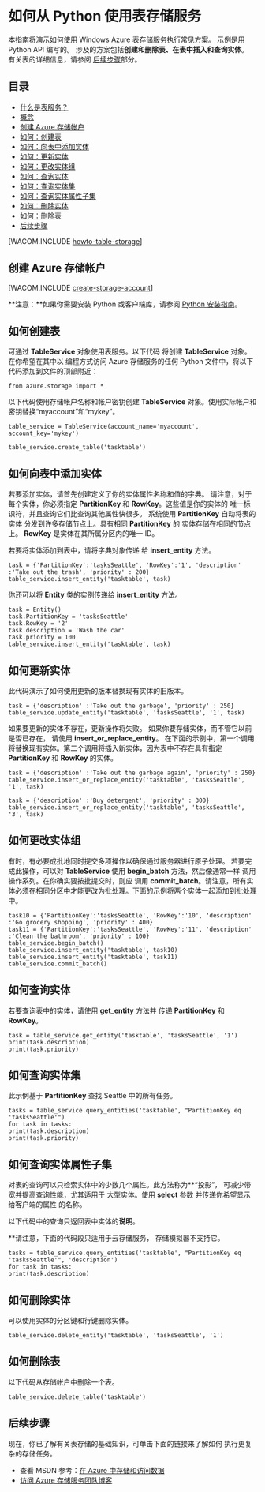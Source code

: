<properties linkid="develop-python-table-service" urlDisplayName="Table Service" pageTitle="如何从 Python 使用表存储服务 | Microsoft Azure" metaKeywords="Azure table Python, creating table Azure, deleting table Azure, inserting table Azure, querying table Azure" description="Learn how to use the Table service from Python to create and delete a table, and insert, delete, and query the table." metaCanonical="" services="storage" documentationCenter="Python" title="How to Use the Table Storage Service from Python" authors="" solutions="" manager="" editor="" />

# 如何从 Python 使用表存储服务

本指南将演示如何使用 Windows Azure 表存储服务执行常见方案。
示例是用 Python API 编写的。
涉及的方案包括**创建和删除表、在表中插入和查询实体**。
有关表的详细信息，请参阅
[后续步骤][]部分。

## 目录

-   [什么是表服务？][]
-   [概念][]
-   [创建 Azure 存储帐户][]
-   [如何：创建表][]
-   [如何：向表中添加实体][]
-   [如何：更新实体][]
-   [如何：更改实体组][]
-   [如何：查询实体][]
-   [如何：查询实体集][]
-   [如何：查询实体属性子集][]
-   [如何：删除实体][]
-   [如何：删除表][]
-   [后续步骤][]

[WACOM.INCLUDE [howto-table-storage][]]

## 创建 Azure 存储帐户

[WACOM.INCLUDE [create-storage-account][]]

**注意：**如果你需要安装 Python 或客户端库，请参阅 [Python 安装指南][]。

## 如何创建表

可通过 **TableService** 对象使用表服务。以下代码
将创建 **TableService** 对象。在你希望在其中以
编程方式访问 Azure 存储服务的任何 Python 文件中，将以下代码添加到文件的顶部附近：

    from azure.storage import *

以下代码使用存储帐户名称和帐户密钥创建 **TableService** 对象。使用实际帐户和密钥替换“myaccount”和“mykey”。

    table_service = TableService(account_name='myaccount', account_key='mykey')

    table_service.create_table('tasktable')

## 如何向表中添加实体

若要添加实体，请首先创建定义了你的实体属性名称和值的字典。
请注意，对于每个实体，你必须指定
**PartitionKey** 和 **RowKey**。这些值是你的实体的
唯一标识符，并且查询它们比查询其他属性快很多。
系统使用 **PartitionKey** 自动将表的实体
分发到许多存储节点上。具有相同 **PartitionKey** 的
实体存储在相同的节点上。
**RowKey** 是实体在其所属分区内的唯一 ID。

若要将实体添加到表中，请将字典对象传递
给 **insert\_entity** 方法。

    task = {'PartitionKey':'tasksSeattle', 'RowKey':'1', 'description' :'Take out the trash', 'priority' : 200}
    table_service.insert_entity('tasktable', task)

你还可以将 **Entity** 类的实例传递给 **insert\_entity** 方法。

    task = Entity()
    task.PartitionKey = 'tasksSeattle'
    task.RowKey = '2'
    task.description = 'Wash the car'
    task.priority = 100
    table_service.insert_entity('tasktable', task)

## 如何更新实体

此代码演示了如何使用更新的版本替换现有实体的旧版本。

    task = {'description' :'Take out the garbage', 'priority' : 250}
    table_service.update_entity('tasktable', 'tasksSeattle', '1', task)

如果要更新的实体不存在，更新操作将失败。
如果你要存储实体，而不管它以前是否已存在，
请使用 **insert\_or\_replace\_entity**。
在下面的示例中，第一个调用将替换现有实体。第二个调用将插入新实体，因为表中不存在具有指定 **PartitionKey** 和 **RowKey** 的实体。

    task = {'description' :'Take out the garbage again', 'priority' : 250}
    table_service.insert_or_replace_entity('tasktable', 'tasksSeattle', '1', task)

    task = {'description' :'Buy detergent', 'priority' : 300}
    table_service.insert_or_replace_entity('tasktable', 'tasksSeattle', '3', task)

## 如何更改实体组

有时，有必要成批地同时提交多项操作以确保通过服务器进行原子处理。
若要完成此操作，可以对 **TableService** 使用
**begin\_batch** 方法，然后像通常一样
调用操作系列。在你确实要按批提交时，则应
调用 **commit\_batch**。请注意，所有实体必须在相同分区中才能更改为批处理。下面的示例将两个实体一起添加到批处理中。

    task10 = {'PartitionKey':'tasksSeattle', 'RowKey':'10', 'description' :'Go grocery shopping', 'priority' : 400}
    task11 = {'PartitionKey':'tasksSeattle', 'RowKey':'11', 'description' :'Clean the bathroom', 'priority' : 100}
    table_service.begin_batch()
    table_service.insert_entity('tasktable', task10)
    table_service.insert_entity('tasktable', task11)
    table_service.commit_batch()

## 如何查询实体

若要查询表中的实体，请使用 **get\_entity** 方法并
传递 **PartitionKey** 和 **RowKey**。

    task = table_service.get_entity('tasktable', 'tasksSeattle', '1')
    print(task.description)
    print(task.priority)

## 如何查询实体集

此示例基于 **PartitionKey** 查找 Seattle 中的所有任务。

    tasks = table_service.query_entities('tasktable', "PartitionKey eq 'tasksSeattle'")
    for task in tasks:
    print(task.description)
    print(task.priority)

## 如何查询实体属性子集

对表的查询可以只检索实体中的少数几个属性。此方法称为**“投影”，
可减少带宽并提高查询性能，尤其适用于
大型实体。使用 **select** 参数
并传递你希望显示给客户端的属性
的名称。

以下代码中的查询只返回表中实体的**说明**。

**请注意，下面的代码段只适用于云存储服务，
存储模拟器不支持它。

    tasks = table_service.query_entities('tasktable', "PartitionKey eq 'tasksSeattle'", 'description')
    for task in tasks:
    print(task.description)

## 如何删除实体

可以使用实体的分区键和行键删除实体。

    table_service.delete_entity('tasktable', 'tasksSeattle', '1')

## 如何删除表

以下代码从存储帐户中删除一个表。

    table_service.delete_table('tasktable')

## 后续步骤

现在，你已了解有关表存储的基础知识，可单击下面的链接来了解如何
执行更复杂的存储任务。

-   查看 MSDN 参考：[在 Azure 中存储和访问数据][]
-   [访问 Azure 存储服务团队博客][]

  [后续步骤]: #next-steps
  [什么是表服务？]: #what-is
  [概念]: #concepts
  [创建 Azure 存储帐户]: #create-account
  [如何：创建表]: #create-table
  [如何：向表中添加实体]: #add-entity
  [如何：更新实体]: #update-entity
  [如何：更改实体组]: #change-entities
  [如何：查询实体]: #query-for-entity
  [如何：查询实体集]: #query-set-entities
  [如何：查询实体属性子集]: #query-entity-properties
  [如何：删除实体]: #delete-entity
  [如何：删除表]: #delete-table
  [howto-table-storage]: ../includes/howto-table-storage.md
  [create-storage-account]: ../includes/create-storage-account.md
  [Python 安装指南]: /zh-cn/documentation/articles/python-how-to-install/
  [在 Azure 中存储和访问数据]: http://msdn.microsoft.com/zh-cn/library/azure/gg433040.aspx
  [访问 Azure 存储服务团队博客]: http://blogs.msdn.com/b/windowsazurestorage/
